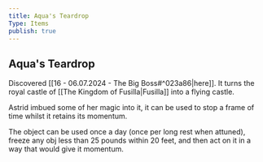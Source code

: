 ```yaml
---
title: Aqua's Teardrop
Type: Items
publish: true
---
```


## Aqua's Teardrop

Discovered [[16 - 06.07.2024 - The Big Boss#^023a86|here]]. It turns the royal castle of [[The Kingdom of Fusilla|Fusilla]] into a flying castle.

Astrid imbued some of her magic into it, it can be used to stop a frame of time whilst it retains its momentum.

The object can be used once a day (once per long rest when attuned), freeze any obj less than 25 pounds within 20 feet, and then act on it in a way that would give it momentum.
